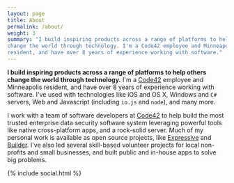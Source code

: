 ```yaml
---
layout: page
title: About
permalink: /about/
weight: 3
summary: "I build inspiring products across a range of platforms to help others
change the world through technology. I'm a Code42 employee and Minneapolis
resident, and have over 8 years of experience working with software."
---
```


**I build inspiring products across a range of platforms to help others change
the world through technology.** I'm a [Code42][code42] employee and
Minneapolis resident, and have over 8 years of experience working with software.
I've used with technologies like iOS and OS X, Windows and `C#` servers, Web and
Javascript (including `io.js` and `node`), and many more.

I work with a team of software developers at [Code42][code42] to help build the
most trusted enterprise data security software system leveraging powerful tools
like native cross-platform apps, and a rock-solid server. Much of my personal
work is available as open source projects, like [Expressive][expressive] and
[Builder][builder]. I've also led several skill-based volunteer projects for
local non-profits and small businesses, and built public and in-house apps to
solve big problems.

{% include social.html %}

[code42]: https://code42.com/
[expressive]: https://github.com/hnryjms/Expressive/
[builder]: https://github.com/hnryjms/Builder/
